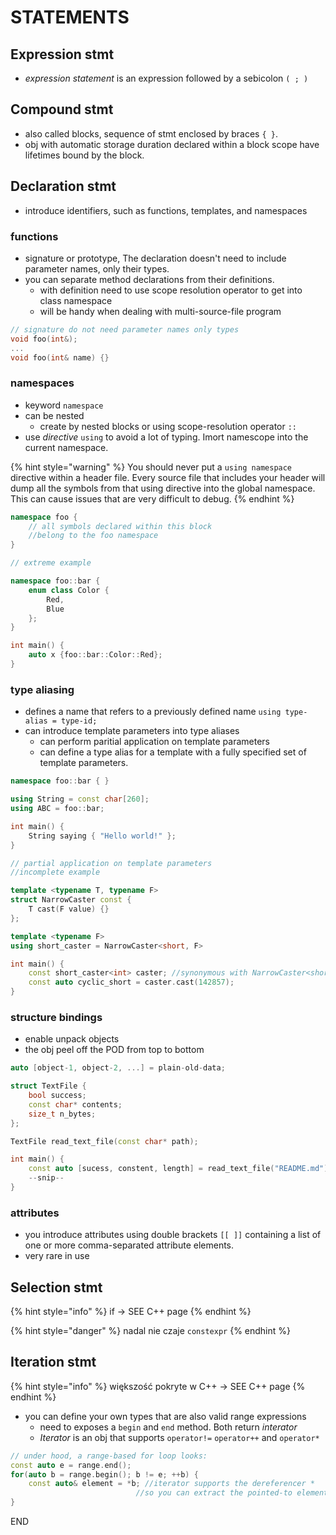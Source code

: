 # STATEMENTS

## Expression stmt

* _expression statement_ is an expression followed by a sebicolon `( ; )`

## Compound stmt

* also called blocks, sequence of stmt enclosed by braces `{ }`.
* obj with automatic storage duration declared within a block scope have lifetimes bound by the block.

## Declaration stmt

* introduce identifiers, such as functions, templates, and namespaces

### functions

* signature or prototype, The declaration doesn't need to include parameter names, only their types.
* you can separate method declarations from their definitions.
  * with definition need to use scope resolution operator to get into class namespace
  * will be handy when dealing with multi-source-file program

```cpp
// signature do not need parameter names only types
void foo(int&);
...
void foo(int& name) {}
```

### namespaces

* keyword `namespace`
* can be nested
  * create by nested blocks or using scope-resolution operator `::`
* use _directive_ `using` to avoid a lot of typing. Imort namescope into the current namespace.

{% hint style="warning" %}
You should never put a `using namespace` directive within a header file. Every source file that includes your header will dump all the symbols from that using directive into the global namespace. This can cause issues that are very difficult to debug.
{% endhint %}

```cpp
namespace foo {
    // all symbols declared within this block
    //belong to the foo namespace
}
```

```cpp
// extreme example

namespace foo::bar {
    enum class Color {
        Red,
        Blue
    };
}

int main() {
    auto x {foo::bar::Color::Red};
}
```

### type aliasing

* defines a name that refers to a previously defined name `using type-alias = type-id;`
* can introduce template parameters into type aliases
  * can perform paritial application on template parameters
  * can define a type alias for a template with a fully specified set of template parameters.

```cpp
namespace foo::bar { }

using String = const char[260];
using ABC = foo::bar;

int main() {
    String saying { "Hello world!" };
}
```

```cpp
// partial application on template parameters
//incomplete example

template <typename T, typename F>
struct NarrowCaster const {
    T cast(F value) {}
};

template <typename F>
using short_caster = NarrowCaster<short, F> 

int main() {
    const short_caster<int> caster; //synonymous with NarrowCaster<short, int>
    const auto cyclic_short = caster.cast(142857);
}
```

### structure bindings

* enable unpack objects
* the obj peel off the POD from top to bottom

```cpp
auto [object-1, object-2, ...] = plain-old-data;

struct TextFile {
    bool success;
    const char* contents;
    size_t n_bytes;
};

TextFile read_text_file(const char* path);

int main() {
    const auto [sucess, constent, length] = read_text_file("README.md");
    --snip--
}
```

### attributes

* you introduce attributes using double brackets `[[ ]]` containing a list of one or more comma-separated attribute elements.
* very rare in use

## Selection stmt

{% hint style="info" %}
if -&gt; SEE C++ page
{% endhint %}

{% hint style="danger" %}
nadal nie czaje `constexpr`
{% endhint %}

## Iteration stmt

{% hint style="info" %}
większość pokryte w C++ -&gt; SEE C++ page
{% endhint %}

* you can define your own types that are also valid range expressions
  * need to exposes a `begin` and `end` method. Both return _interator_
  * _Iterator_ is an obj that supports `operator!=` `operator++` and `operator*`

```cpp
// under hood, a range-based for loop looks:
const auto e = range.end();
for(auto b = range.begin(); b != e; ++b) {
    const auto& element = *b; //iterator supports the dereferencer *
                            //so you can extract the pointed-to element
}
```





END

